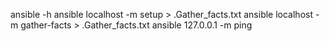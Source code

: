 ansible -h
ansible localhost -m setup > .Gather_facts.txt
ansible localhost -m gather-facts > .Gather_facts.txt
ansible 127.0.0.1 -m ping
